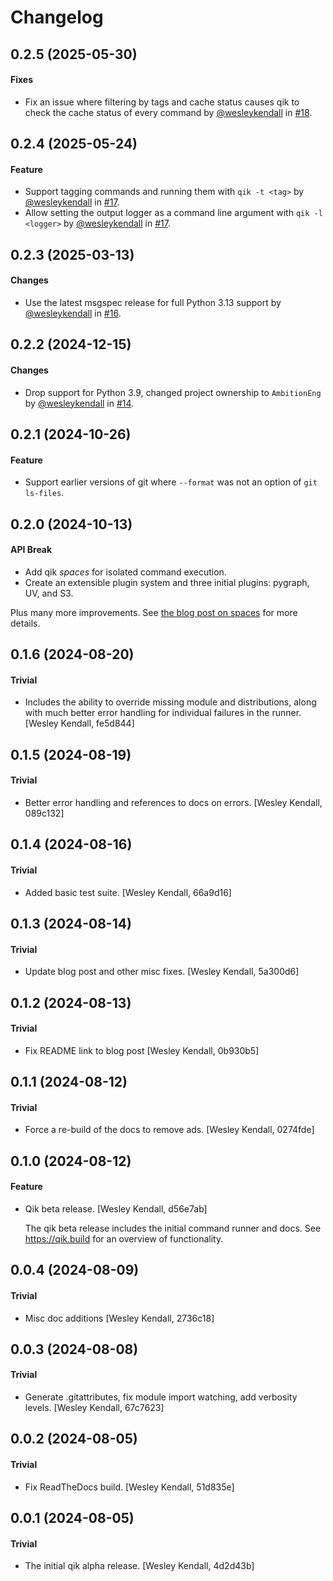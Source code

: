# Changelog

## 0.2.5 (2025-05-30)

#### Fixes

  - Fix an issue where filtering by tags and cache status causes qik to check the cache status of every command by [@wesleykendall](https://github.com/wesleykendall) in [#18](https://github.com/AmbitionEng/qik/pull/18).

## 0.2.4 (2025-05-24)

#### Feature

  - Support tagging commands and running them with `qik -t <tag>` by [@wesleykendall](https://github.com/wesleykendall) in [#17](https://github.com/AmbitionEng/qik/pull/17).
  - Allow setting the output logger as a command line argument with `qik -l <logger>` by [@wesleykendall](https://github.com/wesleykendall) in [#17](https://github.com/AmbitionEng/qik/pull/17).

## 0.2.3 (2025-03-13)

#### Changes

  - Use the latest msgspec release for full Python 3.13 support by [@wesleykendall](https://github.com/wesleykendall) in [#16](https://github.com/AmbitionEng/qik/pull/16).

## 0.2.2 (2024-12-15)

#### Changes

  - Drop support for Python 3.9, changed project ownership to `AmbitionEng` by [@wesleykendall](https://github.com/wesleykendall) in [#14](https://github.com/AmbitionEng/qik/pull/14).

## 0.2.1 (2024-10-26)

#### Feature

- Support earlier versions of git where `--format` was not an option of `git ls-files`.

## 0.2.0 (2024-10-13)

#### API Break

- Add qik *spaces* for isolated command execution.
- Create an extensible plugin system and three initial plugins: pygraph, UV, and S3.

Plus many more improvements. See [the blog post on spaces](https://qik.build/en/stable/blog/2024/10/12/introducing-spaces/) for more details.

## 0.1.6 (2024-08-20)

#### Trivial

  - Includes the ability to override missing module and distributions, along with much better error handling for individual failures in the runner. [Wesley Kendall, fe5d844]

## 0.1.5 (2024-08-19)

#### Trivial

  - Better error handling and references to docs on errors. [Wesley Kendall, 089c132]

## 0.1.4 (2024-08-16)

#### Trivial

  - Added basic test suite. [Wesley Kendall, 66a9d16]

## 0.1.3 (2024-08-14)

#### Trivial

  - Update blog post and other misc fixes. [Wesley Kendall, 5a300d6]

## 0.1.2 (2024-08-13)

#### Trivial

  - Fix README link to blog post [Wesley Kendall, 0b930b5]

## 0.1.1 (2024-08-12)

#### Trivial

  - Force a re-build of the docs to remove ads. [Wesley Kendall, 0274fde]

## 0.1.0 (2024-08-12)

#### Feature

  - Qik beta release. [Wesley Kendall, d56e7ab]

    The qik beta release includes the initial command runner and docs.
    See https://qik.build for an overview of functionality.

## 0.0.4 (2024-08-09)

#### Trivial

  - Misc doc additions [Wesley Kendall, 2736c18]

## 0.0.3 (2024-08-08)

#### Trivial

  - Generate .gitattributes, fix module import watching, add verbosity levels. [Wesley Kendall, 67c7623]

## 0.0.2 (2024-08-05)

#### Trivial

  - Fix ReadTheDocs build. [Wesley Kendall, 51d835e]

## 0.0.1 (2024-08-05)

#### Trivial

  - The initial qik alpha release. [Wesley Kendall, 4d2d43b]
